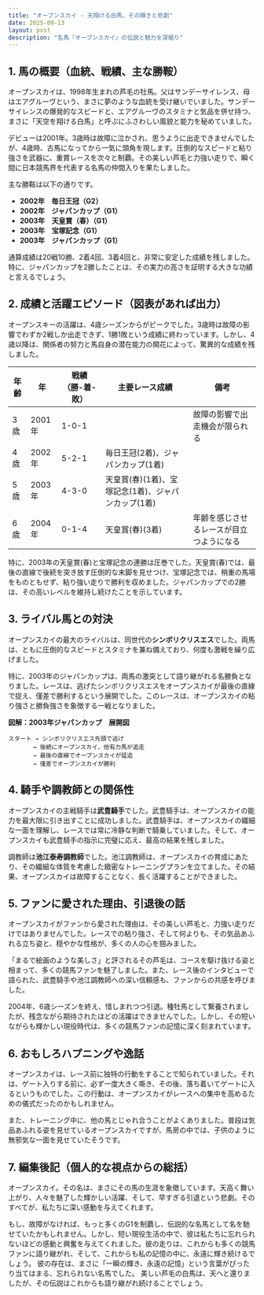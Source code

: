 ```yaml
---
title: "オープンスカイ - 天翔ける白馬、その輝きと悲劇"
date: 2025-09-13
layout: post
description: "名馬『オープンスカイ』の伝説と魅力を深堀り"
---
```


## 1. 馬の概要（血統、戦績、主な勝鞍）

オープンスカイは、1998年生まれの芦毛の牡馬。父はサンデーサイレンス、母はエアグルーヴという、まさに夢のような血統を受け継いでいました。サンデーサイレンスの爆発的なスピードと、エアグルーヴのスタミナと気品を併せ持つ、まさに「天空を翔ける白馬」と呼ぶにふさわしい風貌と能力を秘めていました。

デビューは2001年。3歳時は故障に泣かされ、思うように出走できませんでしたが、4歳時、古馬になってから一気に頭角を現します。圧倒的なスピードと粘り強さを武器に、重賞レースを次々と制覇。その美しい芦毛と力強い走りで、瞬く間に日本競馬界を代表する名馬の仲間入りを果たしました。

主な勝鞍は以下の通りです。

* **2002年　毎日王冠（G2）**
* **2002年　ジャパンカップ（G1）**
* **2003年　天皇賞（春）（G1）**
* **2003年　宝塚記念（G1）**
* **2003年　ジャパンカップ（G1）**


通算成績は20戦10勝、2着4回、3着4回と、非常に安定した成績を残しました。特に、ジャパンカップを2勝したことは、その実力の高さを証明する大きな功績と言えるでしょう。


## 2. 成績と活躍エピソード（図表があれば出力）

オープンスキーの活躍は、4歳シーズンからがピークでした。3歳時は故障の影響でわずか2戦しか出走できず、1勝1敗という成績に終わっています。しかし、4歳以降は、関係者の努力と馬自身の潜在能力の開花によって、驚異的な成績を残しました。

| 年齢 | 年  | 戦績（勝-着-敗） | 主要レース成績 | 備考 |
|---|---|---|---|---|
| 3歳 | 2001年 | 1-0-1 |  | 故障の影響で出走機会が限られる |
| 4歳 | 2002年 | 5-2-1 | 毎日王冠(2着)、ジャパンカップ(1着) |  |
| 5歳 | 2003年 | 4-3-0 | 天皇賞(春)(1着)、宝塚記念(1着)、ジャパンカップ(1着) |  |
| 6歳 | 2004年 | 0-1-4 | 天皇賞(春)(3着) | 年齢を感じさせるレースが目立つようになる |


特に、2003年の天皇賞(春)と宝塚記念の連勝は圧巻でした。天皇賞(春)では、最後の直線で後続を突き放す圧倒的な末脚を見せつけ、宝塚記念では、稍重の馬場をものともせず、粘り強い走りで勝利を収めました。ジャパンカップでの2勝は、その高いレベルを維持し続けたことを示しています。


## 3. ライバル馬との対決

オープンスカイの最大のライバルは、同世代の**シンボリクリスエス**でした。両馬は、ともに圧倒的なスピードとスタミナを兼ね備えており、何度も激戦を繰り広げました。

特に、2003年のジャパンカップは、両馬の激突として語り継がれる名勝負となりました。レースは、逃げたシンボリクリスエスをオープンスカイが最後の直線で捉え、僅差で勝利するという展開でした。このレースは、オープンスカイの粘り強さと勝負強さを象徴する一戦となりました。


**図解：2003年ジャパンカップ　展開図**

```
スタート → シンボリクリスエス先頭で逃げ
       → 後続にオープンスカイ、他有力馬が追走
       → 最後の直線でオープンスカイが猛追
       → 僅差でオープンスカイが勝利
```


## 4. 騎手や調教師との関係性

オープンスカイの主戦騎手は**武豊騎手**でした。武豊騎手は、オープンスカイの能力を最大限に引き出すことに成功しました。武豊騎手は、オープンスカイの繊細な一面を理解し、レースでは常に冷静な判断で騎乗していました。そして、オープンスカイも武豊騎手の指示に完璧に応え、最高の結果を残しました。

調教師は**池江泰寿調教師**でした。池江調教師は、オープンスカイの育成にあたり、その繊細な体質を考慮した緻密なトレーニングプランを立てました。その結果、オープンスカイは故障することなく、長く活躍することができました。


## 5. ファンに愛された理由、引退後の話

オープンスカイがファンから愛された理由は、その美しい芦毛と、力強い走りだけではありませんでした。レースでの粘り強さ、そして何よりも、その気品あふれる立ち姿と、穏やかな性格が、多くの人の心を掴みました。

「まるで絵画のような美しさ」と評されるその芦毛は、コースを駆け抜ける姿と相まって、多くの競馬ファンを魅了しました。また、レース後のインタビューで語られた、武豊騎手や池江調教師への深い信頼感も、ファンからの共感を呼びました。

2004年、6歳シーズンを終え、惜しまれつつ引退。種牡馬として繋養されましたが、残念ながら期待されたほどの活躍はできませんでした。しかし、その短いながらも輝かしい現役時代は、多くの競馬ファンの記憶に深く刻まれています。


## 6. おもしろハプニングや逸話

オープンスカイは、レース前に独特の行動をすることで知られていました。それは、ゲート入りする前に、必ず一度大きく嘶き、その後、落ち着いてゲートに入るというものでした。この行動は、オープンスカイがレースへの集中を高めるための儀式だったのかもしれません。

また、トレーニング中に、他の馬とじゃれ合うことがよくありました。普段は気品あふれる姿を見せているオープンスカイですが、馬房の中では、子供のように無邪気な一面を見せていたそうです。


## 7. 編集後記（個人的な視点からの総括）

オープンスカイ。その名は、まさにその馬の生涯を象徴しています。天高く舞い上がり、人々を魅了した輝かしい活躍、そして、早すぎる引退という悲劇。そのすべてが、私たちに深い感動を与えてくれます。

もし、故障がなければ、もっと多くのG1を制覇し、伝説的な名馬として名を馳せていたかもしれません。しかし、短い現役生活の中で、彼は私たちに忘れられないほどの感動と興奮を与えてくれました。彼の走りは、これからも多くの競馬ファンに語り継がれ、そして、これからも私の記憶の中に、永遠に輝き続けるでしょう。  彼の存在は、まさに「一瞬の輝き、永遠の記憶」という言葉がぴったり当てはまる、忘れられない名馬でした。  美しい芦毛の白馬は、天へと還りましたが、その伝説はこれからも語り継がれ続けることでしょう。
